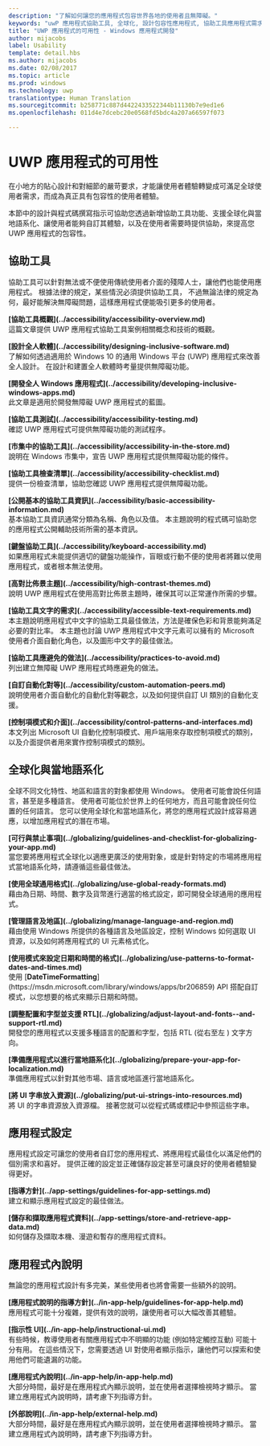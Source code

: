 ```yaml
---
description: "了解如何讓您的應用程式包容世界各地的使用者且無障礙。"
keywords: "uwP 應用程式協助工具, 全球化, 設計包容性應用程式, 協助工具應用程式需求"
title: "UWP 應用程式的可用性 - Windows 應用程式開發"
author: mijacobs
label: Usability
template: detail.hbs
ms.author: mijacobs
ms.date: 02/08/2017
ms.topic: article
ms.prod: windows
ms.technology: uwp
translationtype: Human Translation
ms.sourcegitcommit: b258771c887d4422433522344b11130b7e9ed1e6
ms.openlocfilehash: 011d4e7dcebc20e0568fd5bdc4a207a66597f073

---
```

# <a name="usability-for-uwp-apps"></a>UWP 應用程式的可用性

<link rel="stylesheet" href="https://az835927.vo.msecnd.net/sites/uwp/Resources/css/custom.css">

在小地方的貼心設計和對細節的嚴苛要求，才能讓使用者體驗轉變成可滿足全球使用者需求，而成為真正具有包容性的使用者體驗。

本節中的設計與程式碼撰寫指示可協助您透過新增協助工具功能、支援全球化與當地語系化、讓使用者能夠自訂其體驗，以及在使用者需要時提供協助，來提高您 UWP 應用程式的包容性。


## <a name="accessiblity"></a>協助工具

協助工具可以針對無法或不便使用傳統使用者介面的殘障人士，讓他們也能使用應用程式。 根據法律的規定，某些情況必須提供協助工具， 不過無論法律的規定為何，最好能解決無障礙問題，這樣應用程式便能吸引更多的使用者。

<div class="side-by-side">
<div class="side-by-side-content">
  <div class="side-by-side-content-left">
<p><b>[協助工具概觀](../accessibility/accessibility-overview.md)</b> <br/> 這篇文章提供 UWP 應用程式協助工具案例相關概念和技術的概觀。</p>
  </div>
  <div class="side-by-side-content-right">
<p><b>[設計全人軟體](../accessibility/designing-inclusive-software.md)</b><br/>了解如何透過適用於 Windows 10 的通用 Windows 平台 (UWP) 應用程式來改善全人設計。  在設計和建置全人軟體時考量提供無障礙功能。</p>
  </div>
</div>
</div>

<div class="side-by-side">
<div class="side-by-side-content">
  <div class="side-by-side-content-left">
<p><b>[開發全人 Windows 應用程式](../accessibility/developing-inclusive-windows-apps.md)</b><br/> 此文章是適用於開發無障礙 UWP 應用程式的藍圖。</p>
  </div>
  <div class="side-by-side-content-right">
<p><b>[協助工具測試](../accessibility/accessibility-testing.md) </b><br/>確認 UWP 應用程式可提供無障礙功能的測試程序。</p>
  </div>
</div>
</div>

<div class="side-by-side">
<div class="side-by-side-content">
  <div class="side-by-side-content-left">
<p><b>[市集中的協助工具](../accessibility/accessibility-in-the-store.md)</b><br/>說明在 Windows 市集中，宣告 UWP 應用程式提供無障礙功能的條件。</p>
  </div>
  <div class="side-by-side-content-right">
<p><b>[協助工具檢查清單](../accessibility/accessibility-checklist.md)</b><br/>提供一份檢查清單，協助您確認 UWP 應用程式提供無障礙功能。</p>
  </div>
</div>
</div>

<div class="side-by-side">
<div class="side-by-side-content">
  <div class="side-by-side-content-left">
<p><b>[公開基本的協助工具資訊](../accessibility/basic-accessibility-information.md)</b><br/>基本協助工具資訊通常分類為名稱、角色以及值。 本主題說明的程式碼可協助您的應用程式公開輔助技術所需的基本資訊。</p>
  </div>
  <div class="side-by-side-content-right">
<p><b>[鍵盤協助工具](../accessibility/keyboard-accessibility.md)</b><br/>如果應用程式未能提供適切的鍵盤功能操作，盲眼或行動不便的使用者將難以使用應用程式，或者根本無法使用。</p>
  </div>
</div>
</div>

<div class="side-by-side">
<div class="side-by-side-content">
  <div class="side-by-side-content-left">
<p><b>[高對比佈景主題](../accessibility/high-contrast-themes.md)</b><br/>說明 UWP 應用程式在使用高對比佈景主題時，確保其可以正常運作所需的步驟。 </p>
  </div>
  <div class="side-by-side-content-right">
<p><b>[協助工具文字的需求](../accessibility/accessible-text-requirements.md)</b><br/>本主題說明應用程式中文字的協助工具最佳做法，方法是確保色彩和背景能夠滿足必要的對比率。 本主題也討論 UWP 應用程式中文字元素可以擁有的 Microsoft 使用者介面自動化角色，以及圖形中文字的最佳做法。</p>
  </div>
</div>
</div>

<div class="side-by-side">
<div class="side-by-side-content">
  <div class="side-by-side-content-left">
<p><b>[協助工具應避免的做法](../accessibility/practices-to-avoid.md)</b><br/>列出建立無障礙 UWP 應用程式時應避免的做法。</p>
  </div>
  <div class="side-by-side-content-right">
<p><b>[自訂自動化對等](../accessibility/custom-automation-peers.md)</b><br/>說明使用者介面自動化的自動化對等觀念，以及如何提供自訂 UI 類別的自動化支援。</p>
  </div>
</div>
</div>

<div class="side-by-side">
<div class="side-by-side-content">
  <div class="side-by-side-content-left">
<p><b>[控制項模式和介面](../accessibility/control-patterns-and-interfaces.md)</b><br/>本文列出 Microsoft UI 自動化控制項模式、用戶端用來存取控制項模式的類別，以及介面提供者用來實作控制項模式的類別。</p>
  </div>
  <div class="side-by-side-content-right">
<p><b></b>   
</p>
  </div>
</div>
</div>



## <a name="globalization-and-localization"></a>全球化與當地語系化

全球不同文化特性、地區和語言的對象都使用 Windows。 使用者可能會說任何語言，甚至是多種語言。 使用者可能位於世界上的任何地方，而且可能會說任何位置的任何語言。 您可以使用全球化和當地語系化，將您的應用程式設計成容易適應，以增加應用程式的潛在市場。

<div class="side-by-side">
<div class="side-by-side-content">
  <div class="side-by-side-content-left">
<p><b>[可行與禁止事項](../globalizing/guidelines-and-checklist-for-globalizing-your-app.md)</b><br/>當您要將應用程式全球化以適應更廣泛的使用對象，或是針對特定的市場將應用程式當地語系化時，請遵循這些最佳做法。</p>
  </div>
  <div class="side-by-side-content-right">
<p><b>[使用全球通用格式](../globalizing/use-global-ready-formats.md)</b><br/>藉由為日期、時間、數字及貨幣進行適當的格式設定，即可開發全球通用的應用程式。</p>
  </div>
</div>
</div>

<div class="side-by-side">
<div class="side-by-side-content">
  <div class="side-by-side-content-left">
<p><b>[管理語言及地區](../globalizing/manage-language-and-region.md)</b><br/>藉由使用 Windows 所提供的各種語言及地區設定，控制 Windows 如何選取 UI 資源，以及如何將應用程式的 UI 元素格式化。</p>
  </div>
  <div class="side-by-side-content-right">
<p><b>[使用模式來設定日期和時間的格式](../globalizing/use-patterns-to-format-dates-and-times.md)</b><br/>使用 [<strong>DateTimeFormatting</strong>](https://msdn.microsoft.com/library/windows/apps/br206859) API 搭配自訂模式，以您想要的格式來顯示日期和時間。</p>
  </div>
</div>
</div>

<div class="side-by-side">
<div class="side-by-side-content">
  <div class="side-by-side-content-left">
<p><b>[調整配置和字型並支援 RTL](../globalizing/adjust-layout-and-fonts--and-support-rtl.md)</b><br/>開發您的應用程式以支援多種語言的配置和字型，包括 RTL (從右至左 ) 文字方向。</p>
  </div>
  <div class="side-by-side-content-right">
<p><b>[準備應用程式以進行當地語系化](../globalizing/prepare-your-app-for-localization.md)</b><br/>準備應用程式以針對其他市場、語言或地區進行當地語系化。</p>
  </div>
</div>
</div>

<div class="side-by-side">
<div class="side-by-side-content">
  <div class="side-by-side-content-left">
<p><b>[將 UI 字串放入資源](../globalizing/put-ui-strings-into-resources.md)</b><br/>將 UI 的字串資源放入資源檔。 接著您就可以從程式碼或標記中參照這些字串。</p>
  </div>
  <div class="side-by-side-content-right">
<b></b>   
<p></p>
  </div>
</div>
</div>


## <a name="app-settings"></a>應用程式設定

應用程式設定可讓您的使用者自訂您的應用程式、將應用程式最佳化以滿足他們的個別需求和喜好。 提供正確的設定並正確儲存設定甚至可讓良好的使用者體驗變得更好。

<div class="side-by-side">
<div class="side-by-side-content">
  <div class="side-by-side-content-left">
<p><b>[指導方針](../app-settings/guidelines-for-app-settings.md)</b><br/>建立和顯示應用程式設定的最佳做法。</p>
  </div>
  <div class="side-by-side-content-right">
<p><b>[儲存和擷取應用程式資料](../app-settings/store-and-retrieve-app-data.md)</b><br/>如何儲存及擷取本機、漫遊和暫存的應用程式資料。</p>
  </div>
</div>
</div>

## <a name="in-app-help"></a>應用程式內說明
無論您的應用程式設計有多完美，某些使用者也將會需要一些額外的說明。

<div class="side-by-side">
<div class="side-by-side-content">
  <div class="side-by-side-content-left">
<p><b>[應用程式說明的指導方針](../in-app-help/guidelines-for-app-help.md)</b><br/>應用程式可能十分複雜，提供有效的說明，讓使用者可以大幅改善其體驗。
</p>
  </div>
  <div class="side-by-side-content-right">
<p><b>[指示性 UI](../in-app-help/instructional-ui.md)</b><br/>有些時候，教導使用者有關應用程式中不明顯的功能 (例如特定觸控互動) 可能十分有用。 在這些情況下，您需要透過 UI 對使用者顯示指示，讓他們可以探索和使用他們可能遺漏的功能。</p>
  </div>
</div>
</div>

<div class="side-by-side">
<div class="side-by-side-content">
  <div class="side-by-side-content-left">
<p><b>[應用程式內說明](../in-app-help/in-app-help.md)</b><br/>大部分時間，最好是在應用程式內顯示說明，並在使用者選擇檢視時才顯示。 當建立應用程式內說明時，請考慮下列指導方針。</p>
  </div>
  <div class="side-by-side-content-right">
<p><b>[外部說明](../in-app-help/external-help.md)</b><br/>大部分時間，最好是在應用程式內顯示說明，並在使用者選擇檢視時才顯示。 當建立應用程式內說明時，請考慮下列指導方針。</p>
  </div>
</div>
</div>



<!--HONumber=Dec16_HO2-->


